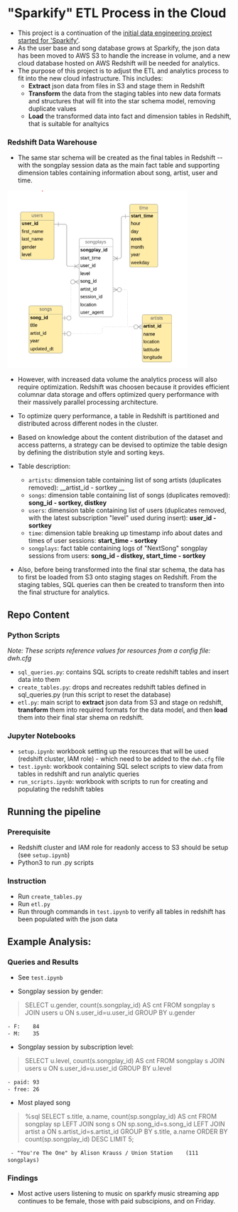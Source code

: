# "Sparkify" ETL Process in the Cloud
- This project is a continuation of the [initial data engineering project started for 'Sparkify'](https://github.com/rphila/Data-Engineering/tree/master/data_modeling_Postgres). 
- As the user base and song database grows at Sparkify, the json data has been moved to AWS S3 to handle the increase in volume, and a new cloud database hosted on AWS Redshift will be needed for analytics.
- The purpose of this project is to adjust the ETL and analytics process to fit into the new cloud infastructure. This includes:
   - __Extract__ json data from files in S3 and stage them in Redshift
   - __Transform__ the data from the staging tables into new data formats and structures that will fit into the star schema model, removing duplicate values
   - __Load__ the transformed data into fact and dimension tables in Redshift, that is suitable for analtyics
 

### Redshift Data Warehouse 
  - The same star schema will be created as the final tables in Redshift -- with the songplay session data as the main fact table and supporting dimension tables containing information about song, artist, user and time.   

 ![star schema](https://github.com/rphila/Data-Engineering/blob/master/data_modeling_Postgres/img/star_schema.png)
  
  - However, with increased data volume the analytics process will also require optimization. Redshift was choosen because it provides efficient columnar data storage and offers optimized query performance with their massively parallel processing architecture. 
  - To optimize query performance, a table in Redshift is partitioned and distributed across different nodes in the cluster.
  - Based on knowledge about the content distribution of the dataset and access patterns, a strategy can be devised to optimize the table design by defining the distribution style and sorting keys.
  - Table description:
    - `artists`: dimension table containing list of song artists (duplicates removed): __artist_id - sortkey __
    - `songs`: dimension table containing list of songs (duplicates removed): __song_id - sortkey, distkey__
    - `users`: dimension table containing list of users (duplicates removed, with the latest subscription "level" used during insert): __user_id - sortkey__
    - `time`: dimension table breaking up timestamp info about dates and times of user sessions: __start_time - sortkey__
    - `songplays`: fact table containing logs of "NextSong" songplay sessions from users: __song_id - distkey, start_time - sortkey__
    
 - Also, before being transformed into the final star schema, the data has to first be loaded from S3 onto staging stages on Redshift. From the staging tables, SQL queries can then be created to transform then into the final structure for analytics. 

## Repo Content      
### Python Scripts
_Note: These scripts reference values for resources from a config file: dwh.cfg_

- `sql_queries.py`: contains SQL scripts to create redshift tables and insert data into them
- `create_tables.py`: drops and recreates redshift tables defined in sql_queries.py (run this script to reset the database)
- `etl.py`: main script to __extract__ json data from S3 and stage on redshift, __transform__ them into required formats for the data model, and then __load__ them into their final star shema on redshift.

### Jupyter Notebooks
- `setup.ipynb`: workbook setting up the resources that will be used (redshift cluster, IAM role) - which need to be added to the `dwh.cfg` file
- `test.ipynb`: workbook containing SQL select scripts to view data from tables in redshift and run analytic queries
- `run_scripts.ipynb`: workbook with scripts to run for creating and populating the redshift tables

## Running the pipeline
### Prerequisite
 - Redshift cluster and IAM role for readonly access to S3 should be setup (see `setup.ipynb`)
 - Python3 to run .py scripts

### Instruction
 - Run `create_tables.py`
 - Run `etl.py`
 - Run through commands in `test.ipynb` to verify all tables in redshift has been populated with the json data
 
## Example Analysis:
### Queries and Results
- See `test.ipynb`
  
- Songplay session by gender:
> SELECT u.gender, count(s.songplay_id) AS cnt FROM songplay s JOIN users u ON s.user_id=u.user_id GROUP BY u.gender

    - F:	84
    - M:	35

 - Songplay session by subscription level:
 > SELECT u.level, count(s.songplay_id) AS cnt FROM songplay s JOIN users u ON s.user_id=u.user_id GROUP BY u.level
 
    - paid:	93
    - free:	26
  
  - Most played song
  > %sql SELECT s.title, a.name, count(sp.songplay_id) AS cnt FROM songplay sp LEFT JOIN song s ON sp.song_id=s.song_id LEFT JOIN artist a ON s.artist_id=s.artist_id GROUP BY s.title, a.name ORDER BY count(sp.songplay_id) DESC LIMIT 5;
  
     - "You're The One"	by Alison Krauss / Union Station	(111 songplays)
   
### Findings
 - Most active users listening to music on sparkfy music streaming app continues to be female, those with paid subscipions, and on Friday.


